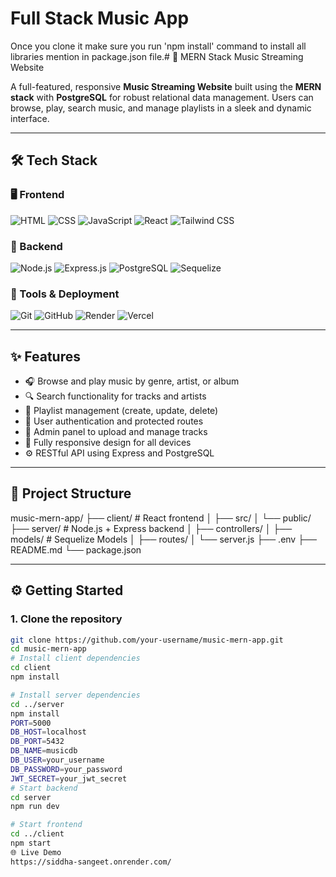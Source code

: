 # Full Stack Music App

Once you clone it make sure you run 'npm install' command to install all libraries mention in package.json file.# 🎵 MERN Stack Music Streaming Website

A full-featured, responsive **Music Streaming Website** built using the **MERN stack** with **PostgreSQL** for robust relational data management. Users can browse, play, search music, and manage playlists in a sleek and dynamic interface.

---

## 🛠️ Tech Stack

### 🖥️ Frontend
![HTML](https://img.shields.io/badge/HTML5-E34F26?style=for-the-badge&logo=html5&logoColor=white)
![CSS](https://img.shields.io/badge/CSS3-1572B6?style=for-the-badge&logo=css3&logoColor=white)
![JavaScript](https://img.shields.io/badge/JavaScript-F7DF1E?style=for-the-badge&logo=javascript&logoColor=black)
![React](https://img.shields.io/badge/React-20232A?style=for-the-badge&logo=react&logoColor=61DAFB)
![Tailwind CSS](https://img.shields.io/badge/TailwindCSS-38B2AC?style=for-the-badge&logo=tailwind-css&logoColor=white)

### 🧠 Backend
![Node.js](https://img.shields.io/badge/Node.js-339933?style=for-the-badge&logo=node.js&logoColor=white)
![Express.js](https://img.shields.io/badge/Express.js-000000?style=for-the-badge&logo=express&logoColor=white)
![PostgreSQL](https://img.shields.io/badge/PostgreSQL-336791?style=for-the-badge&logo=postgresql&logoColor=white)
![Sequelize](https://img.shields.io/badge/Sequelize-52B0E7?style=for-the-badge&logo=sequelize&logoColor=white)

### 🔧 Tools & Deployment
![Git](https://img.shields.io/badge/Git-F05032?style=for-the-badge&logo=git&logoColor=white)
![GitHub](https://img.shields.io/badge/GitHub-181717?style=for-the-badge&logo=github&logoColor=white)
![Render](https://img.shields.io/badge/Render-00979D?style=for-the-badge&logo=render&logoColor=white)
![Vercel](https://img.shields.io/badge/Vercel-000000?style=for-the-badge&logo=vercel&logoColor=white)

---

## ✨ Features

- 🎧 Browse and play music by genre, artist, or album
- 🔍 Search functionality for tracks and artists
- 🎵 Playlist management (create, update, delete)
- 🧑 User authentication and protected routes
- 📀 Admin panel to upload and manage tracks
- 📱 Fully responsive design for all devices
- ⚙️ RESTful API using Express and PostgreSQL

---

## 📁 Project Structure

music-mern-app/
├── client/ # React frontend
│ ├── src/
│ └── public/
├── server/ # Node.js + Express backend
│ ├── controllers/
│ ├── models/ # Sequelize Models
│ ├── routes/
│ └── server.js
├── .env
├── README.md
└── package.json

---

## ⚙️ Getting Started

### 1. Clone the repository

```bash
git clone https://github.com/your-username/music-mern-app.git
cd music-mern-app
# Install client dependencies
cd client
npm install

# Install server dependencies
cd ../server
npm install
PORT=5000
DB_HOST=localhost
DB_PORT=5432
DB_NAME=musicdb
DB_USER=your_username
DB_PASSWORD=your_password
JWT_SECRET=your_jwt_secret
# Start backend
cd server
npm run dev

# Start frontend
cd ../client
npm start
🌐 Live Demo
https://siddha-sangeet.onrender.com/
